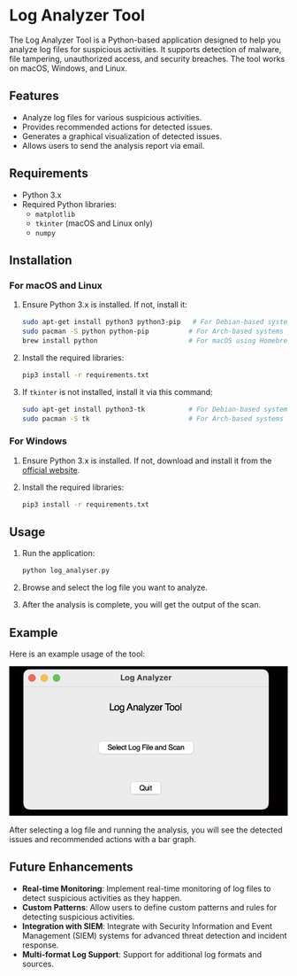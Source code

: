 # Log Analyzer Tool

The Log Analyzer Tool is a Python-based application designed to help you analyze log files for suspicious activities. It supports detection of malware, file tampering, unauthorized access, and security breaches. The tool works on macOS, Windows, and Linux.

## Features

- Analyze log files for various suspicious activities.
- Provides recommended actions for detected issues.
- Generates a graphical visualization of detected issues.
- Allows users to send the analysis report via email.

## Requirements

- Python 3.x
- Required Python libraries:
  - `matplotlib`
  - `tkinter` (macOS and Linux only)
  - `numpy`

## Installation

### For macOS and Linux

1. Ensure Python 3.x is installed. If not, install it:

    ```bash
    sudo apt-get install python3 python3-pip   # For Debian-based systems
    sudo pacman -S python python-pip          # For Arch-based systems
    brew install python                       # For macOS using Homebrew
    ```

2. Install the required libraries:

    ```bash
    pip3 install -r requirements.txt
    ```

3. If `tkinter` is not installed, install it via this command:

    ```bash
    sudo apt-get install python3-tk           # For Debian-based systems
    sudo pacman -S tk                         # For Arch-based systems
    ```

### For Windows

1. Ensure Python 3.x is installed. If not, download and install it from the [official website](https://www.python.org/downloads/).

2. Install the required libraries:

    ```bash
    pip3 install -r requirements.txt
    ```

## Usage

1. Run the application:

    ```bash
    python log_analyser.py
    ```

2. Browse and select the log file you want to analyze.

3. After the analysis is complete, you will get the output of the scan.

## Example

Here is an example usage of the tool:

![Log Analyzer Tool](images/image_1.png)

After selecting a log file and running the analysis, you will see the detected issues and recommended actions with a bar graph.

## Future Enhancements

- **Real-time Monitoring**: Implement real-time monitoring of log files to detect suspicious activities as they happen.
- **Custom Patterns**: Allow users to define custom patterns and rules for detecting suspicious activities.
- **Integration with SIEM**: Integrate with Security Information and Event Management (SIEM) systems for advanced threat detection and incident response.
- **Multi-format Log Support**: Support for additional log formats and sources.
